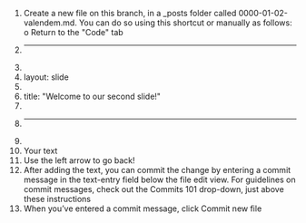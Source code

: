 1.	Create a new file on this branch, in a _posts folder called 0000-01-02-valendem.md. You can do so using this shortcut or manually as follows: 
o	Return to the "Code" tab
3.	---
4.	
5.	layout: slide
6.	
7.	title: "Welcome to our second slide!"
8.	
9.	---
10.	
11.	Your text
12.	Use the left arrow to go back!
13.	After adding the text, you can commit the change by entering a commit message in the text-entry field below the file edit view. For guidelines on commit messages, check out the Commits 101 drop-down, just above these instructions
14.	When you’ve entered a commit message, click Commit new file
